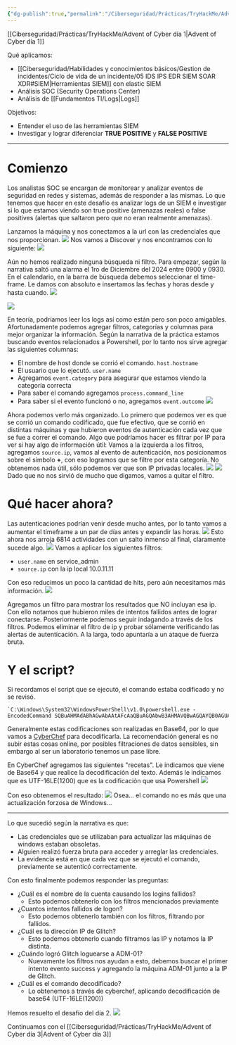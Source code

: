 ```yaml
---
{"dg-publish":true,"permalink":"/Ciberseguridad/Prácticas/TryHackMe/Advent of Cyber día 2/"}
---
```


[[Ciberseguridad/Prácticas/TryHackMe/Advent of Cyber día 1\|Advent of Cyber día 1]]

Qué aplicamos:
- [[Ciberseguridad/Habilidades y conocimientos básicos/Gestion de incidentes/Ciclo de vida de un incidente/05 IDS IPS EDR SIEM SOAR XDR#SIEM\|Herramientas SIEM]] con elastic SIEM
- Análisis SOC (Security Operations Center)
- Análisis de [[Fundamentos TI/Logs\|Logs]]

Objetivos:
- Entender el uso de las herramientas SIEM
- Investigar y lograr diferenciar **TRUE POSITIVE** y **FALSE POSITIVE**

---

# Comienzo

Los analistas SOC se encargan de monitorear y analizar eventos de seguridad en redes y sistemas, además de responder a las mismas.
Lo que tenemos que hacer en este desafío es analizar logs de un SIEM e investigar si lo que estamos viendo son true positive (amenazas reales) o false positives (alertas que saltaron pero que no eran realmente amenazas).

Lanzamos la máquina y nos conectamos a la url con las credenciales que nos proporcionan.
![](https://i.imgur.com/DEsADDw.png)
Nos vamos a Discover y nos encontramos con lo siguiente:
![](https://i.imgur.com/xGdNlwa.png)

Aún no hemos realizado ninguna búsqueda ni filtro. Para empezar, según la narrativa saltó una alarma el 1ro de Diciembre del 2024 entre 0900 y 0930. 
En el calendario, en la barra de búsqueda debemos seleccionar el time-frame. Le damos con absoluto e insertamos las fechas y horas desde y hasta cuando.
![](https://i.imgur.com/6weUg9Q.png)

![](https://i.imgur.com/grwoHqo.png)

En teoría, podríamos leer los logs así como están pero son poco amigables. Afortunadamente podemos agregar filtros, categorías y columnas para mejor organizar la información.
Según la narrativa de la práctica estamos buscando eventos relacionados a Powershell, por lo tanto nos sirve agregar las siguientes columnas:
- El nombre de host donde se corrió el comando. `host.hostname`
- El usuario que lo ejecutó. `user.name`
- Agregamos `event.category` para asegurar que estamos viendo la categoría correcta
- Para saber el comando agregamos `process.command_line`
- Para saber si el evento funcionó o no, agregamos `event.outcome`
![](https://i.imgur.com/pZ7aEPK.png)

Ahora podemos verlo más organizado.
Lo primero que podemos ver es que se corrió un comando codificado, que fue efectivo, que se corrió en distintas máquinas y que hubieron eventos de autenticación cada vez que se fue a correr el comando.
Algo que podríamos hacer es filtrar por IP para ver si hay algo de información útil:
Vamos a la izquierda a los filtros, agregamos `source.ip`, vamos al evento de autenticación, nos posicionamos sobre el símbolo **+**, con eso logramos que se filtre por esta categoría. No obtenemos nada útil, sólo podemos ver que son IP privadas locales.
![](https://i.imgur.com/n8vKz5L.png)
![](https://i.imgur.com/v5vGhcw.png)
Dado que no nos sirvió de mucho que digamos, vamos a quitar el filtro.

# Qué hacer ahora?
Las autenticaciones podrían venir desde mucho antes, por lo tanto vamos a aumentar el timeframe a un par de días antes y expandir las horas.
![](https://i.imgur.com/MJqInz5.png)
Esto ahora nos arroja 6814 actividades con un salto inmenso al final, claramente sucede algo.
![](https://i.imgur.com/mpkB1L2.png)
Vamos a aplicar los siguientes filtros:
- `user.name` en service_admin
- `source.ip` con la ip local 10.0.11.11

Con eso reducimos un poco la cantidad de hits, pero aún necesitamos más información.
![](https://i.imgur.com/nNAMZLK.png)

Agregamos un filtro para mostrar los resultados que NO incluyan esa ip.
Con ello notamos que hubieron miles de intentos fallidos antes de lograr conectarse.
Posteriormente podemos seguir indagando a través de los filtros. Podemos eliminar el filtro de ip y probar sólamente verificando las alertas de autenticación. A la larga, todo apuntaría a un ataque de fuerza bruta.

# Y el script?
Si recordamos el script que se ejecutó, el comando estaba codificado y no se revisó.
```
`C:\Windows\System32\WindowsPowerShell\v1.0\powershell.exe -EncodedCommand SQBuAHMAdABhAGwAbAAtAFcAaQBuAGQAbwB3AHMAVQBwAGQAYQB0AGUAIAAtAEEAYwBjAGUAcAB0AEEAbABsACAALQBBAHUAdABvAFIAZQBiAG8AbwB0AA==`
```
Generalmente estas codificaciones son realizadas en Base64, por lo que vamos a <a href="https://gchq.github.io/CyberChef/">CyberChef</a> para decodificarla.
La recomendación general es no subir estas cosas online, por posibles filtraciones de datos sensibles, sin embargo al ser un laboratorio tenemos un pase libre.

En CyberChef agregamos las siguientes "recetas". Le indicamos que viene de Base64 y que realice la decodificación del texto. Además le indicamos que es UTF-16LE(1200) que es la codificación que usa Powershell
![](https://i.imgur.com/BACJ3D4.png)

Con eso obtenemos el resultado:
![](https://i.imgur.com/hlQ5bXY.png)
Osea... el comando no es más que una actualización forzosa de Windows...

---
Lo que sucedió según la narrativa es que:
- Las credenciales que se utilizaban para actualizar las máquinas de windows estaban obsoletas.
- Alguien realizó fuerza bruta para acceder y arreglar las credenciales.
- La evidencia está en que cada vez que se ejecutó el comando, previamente se autenticó correctamente.

Con esto finalmente podemos responder las preguntas:
- ¿Cuál es el nombre de la cuenta causando los logins fallidos?
	- Esto podemos obtenerlo con los filtros mencionados previamente
- ¿Cuantos intentos fallidos de logon?
	- Esto podemos obtenerlo también con los filtros, filtrando por fallidos.
- ¿Cuál es la dirección IP de Glitch?
	- Esto podemos obtenerlo cuando filtramos las IP y notamos la IP distinta.
- ¿Cuándo logró Glitch loguearse a ADM-01?
	- Nuevamente los filtros nos ayudan a esto, debemos buscar el primer intento evento success y agregando la máquina ADM-01 junto a la IP de Glitch.
- ¿Cuál es el comando decodificado?
	- Lo obtenemos a través de cyberchef, aplicando decodificación de base64 (UTF-16LE(1200))

Hemos resuelto el desafío del día 2.
![](https://i.imgur.com/rhNJCOw.png)


Continuamos con el [[Ciberseguridad/Prácticas/TryHackMe/Advent of Cyber día 3\|Advent of Cyber día 3]]